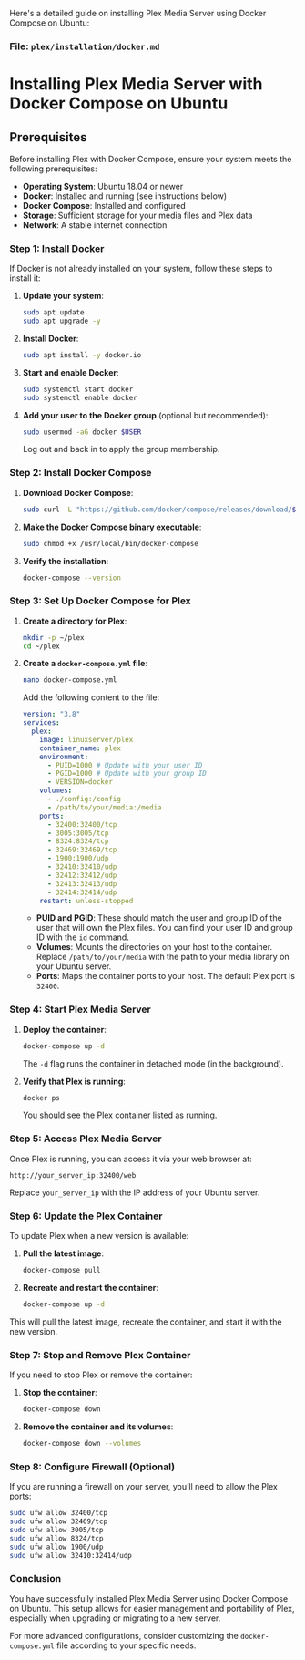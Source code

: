 Here's a detailed guide on installing Plex Media Server using Docker Compose on Ubuntu:

### File: `plex/installation/docker.md`

# Installing Plex Media Server with Docker Compose on Ubuntu

## Prerequisites

Before installing Plex with Docker Compose, ensure your system meets the following prerequisites:

- **Operating System**: Ubuntu 18.04 or newer
- **Docker**: Installed and running (see instructions below)
- **Docker Compose**: Installed and configured
- **Storage**: Sufficient storage for your media files and Plex data
- **Network**: A stable internet connection

### Step 1: Install Docker

If Docker is not already installed on your system, follow these steps to install it:

1. **Update your system**:

    ```bash
    sudo apt update
    sudo apt upgrade -y
    ```

2. **Install Docker**:

    ```bash
    sudo apt install -y docker.io
    ```

3. **Start and enable Docker**:

    ```bash
    sudo systemctl start docker
    sudo systemctl enable docker
    ```

4. **Add your user to the Docker group** (optional but recommended):

    ```bash
    sudo usermod -aG docker $USER
    ```

   Log out and back in to apply the group membership.

### Step 2: Install Docker Compose

1. **Download Docker Compose**:

    ```bash
    sudo curl -L "https://github.com/docker/compose/releases/download/$(curl -s https://api.github.com/repos/docker/compose/releases/latest | grep -oP '"tag_name": "\K(.*)(?=")')/docker-compose-$(uname -s)-$(uname -m)" -o /usr/local/bin/docker-compose
    ```

2. **Make the Docker Compose binary executable**:

    ```bash
    sudo chmod +x /usr/local/bin/docker-compose
    ```

3. **Verify the installation**:

    ```bash
    docker-compose --version
    ```

### Step 3: Set Up Docker Compose for Plex

1. **Create a directory for Plex**:

    ```bash
    mkdir -p ~/plex
    cd ~/plex
    ```

2. **Create a `docker-compose.yml` file**:

    ```bash
    nano docker-compose.yml
    ```

    Add the following content to the file:

    ```yaml
    version: "3.8"
    services:
      plex:
        image: linuxserver/plex
        container_name: plex
        environment:
          - PUID=1000 # Update with your user ID
          - PGID=1000 # Update with your group ID
          - VERSION=docker
        volumes:
          - ./config:/config
          - /path/to/your/media:/media
        ports:
          - 32400:32400/tcp
          - 3005:3005/tcp
          - 8324:8324/tcp
          - 32469:32469/tcp
          - 1900:1900/udp
          - 32410:32410/udp
          - 32412:32412/udp
          - 32413:32413/udp
          - 32414:32414/udp
        restart: unless-stopped
    ```

    - **PUID and PGID**: These should match the user and group ID of the user that will own the Plex files. You can find your user ID and group ID with the `id` command.
    - **Volumes**: Mounts the directories on your host to the container. Replace `/path/to/your/media` with the path to your media library on your Ubuntu server.
    - **Ports**: Maps the container ports to your host. The default Plex port is `32400`.

### Step 4: Start Plex Media Server

1. **Deploy the container**:

    ```bash
    docker-compose up -d
    ```

   The `-d` flag runs the container in detached mode (in the background).

2. **Verify that Plex is running**:

    ```bash
    docker ps
    ```

   You should see the Plex container listed as running.

### Step 5: Access Plex Media Server

Once Plex is running, you can access it via your web browser at:

```plaintext
http://your_server_ip:32400/web
```

Replace `your_server_ip` with the IP address of your Ubuntu server.

### Step 6: Update the Plex Container

To update Plex when a new version is available:

1. **Pull the latest image**:

    ```bash
    docker-compose pull
    ```

2. **Recreate and restart the container**:

    ```bash
    docker-compose up -d
    ```

This will pull the latest image, recreate the container, and start it with the new version.

### Step 7: Stop and Remove Plex Container

If you need to stop Plex or remove the container:

1. **Stop the container**:

    ```bash
    docker-compose down
    ```

2. **Remove the container and its volumes**:

    ```bash
    docker-compose down --volumes
    ```

### Step 8: Configure Firewall (Optional)

If you are running a firewall on your server, you’ll need to allow the Plex ports:

```bash
sudo ufw allow 32400/tcp
sudo ufw allow 32469/tcp
sudo ufw allow 3005/tcp
sudo ufw allow 8324/tcp
sudo ufw allow 1900/udp
sudo ufw allow 32410:32414/udp
```

### Conclusion

You have successfully installed Plex Media Server using Docker Compose on Ubuntu. This setup allows for easier management and portability of Plex, especially when upgrading or migrating to a new server. 

For more advanced configurations, consider customizing the `docker-compose.yml` file according to your specific needs.
